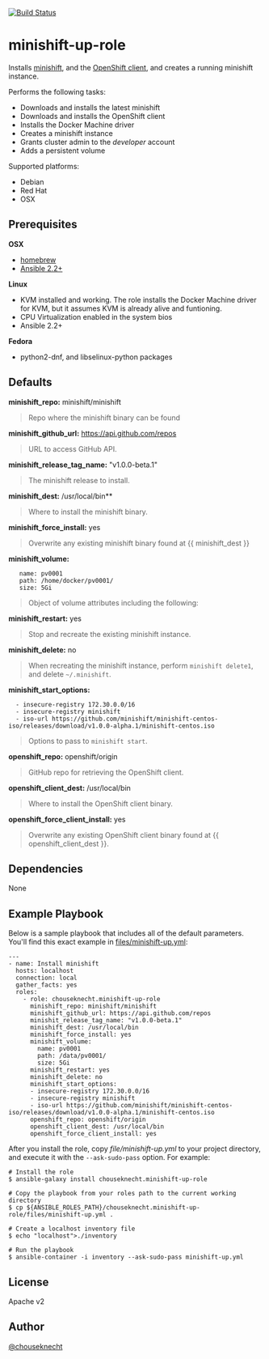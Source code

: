 [![Build Status](https://travis-ci.org/chouseknecht/minishift-up-role.svg?branch=master)](https://travis-ci.org/chouseknecht/minishift-up-role)

# minishift-up-role

Installs [minishift](https://github.com/minishift/minishift), and the [OpenShift client](https://github.com/openshift/origin), and creates a running minishift instance.

Performs the following tasks:

- Downloads and installs the latest minishift
- Downloads and installs the OpenShift client
- Installs the Docker Machine driver
- Creates a minishift instance 
- Grants cluster admin to the *developer* account
- Adds a persistent volume

Supported platforms: 

- Debian
- Red Hat
- OSX

## Prerequisites 

**OSX**

- [homebrew](https://brew.sh) 
- [Ansible 2.2+](https://docs.ansible.com)


**Linux**

- KVM installed and working. The role installs the Docker Machine driver for KVM, but it assumes KVM is already alive and funtioning.
- CPU Virtualization enabled in the system bios
- Ansible 2.2+


**Fedora**

- python2-dnf, and libselinux-python packages


## Defaults

**minishift_repo:** minishift/minishift

> Repo where the minishift binary can be found

**minishift_github_url:** https://api.github.com/repos

> URL to access GitHub API. 

**minishift_release_tag_name:** "v1.0.0-beta.1"

> The minishift release to install.

**minishift_dest:** /usr/local/bin**

> Where to install the minishift binary.

**minishift_force_install:** yes

> Overwrite any existing minishift binary found at {{ minishift_dest }}

**minishift_volume:**

```
   name: pv0001
   path: /home/docker/pv0001/
   size: 5Gi
```

>  Object of volume attributes including the following:

**minishift_restart:** yes

> Stop and recreate the existing minishift instance.

**minishift_delete:** no

> When recreating the minishift instance, perform `minishift delete1`, and delete `~/.minishift`.

**minishift_start_options:**

```
  - insecure-registry 172.30.0.0/16
  - insecure-registry minishift
  - iso-url https://github.com/minishift/minishift-centos-iso/releases/download/v1.0.0-alpha.1/minishift-centos.iso
```

> Options to pass to `minishift start`.


**openshift_repo:** openshift/origin

> GitHub repo for retrieving the OpenShift client.

**openshift_client_dest:** /usr/local/bin

> Where to install the OpenShift client binary.

**openshift_force_client_install:** yes

> Overwrite any existing OpenShift client binary found at {{ openshift_client_dest }}. 

## Dependencies

None

## Example Playbook

Below is a sample playbook that includes all of the default parameters. You'll find this exact example in [files/minishift-up.yml](files/minishift-up.yml):

```
---
- name: Install minishift
  hosts: localhost
  connection: local
  gather_facts: yes
  roles:
    - role: chouseknecht.minishift-up-role
      minishift_repo: minishift/minishift 
      minishift_github_url: https://api.github.com/repos
      minishit_release_tag_name: "v1.0.0-beta.1"
      minishift_dest: /usr/local/bin  
      minishift_force_install: yes
      minishift_volume:
        name: pv0001
        path: /data/pv0001/
        size: 5Gi
      minishift_restart: yes 
      minishift_delete: no
      minishift_start_options:
      - insecure-registry 172.30.0.0/16
      - insecure-registry minishift
      - iso-url https://github.com/minishift/minishift-centos-iso/releases/download/v1.0.0-alpha.1/minishift-centos.iso
      openshift_repo: openshift/origin
      openshift_client_dest: /usr/local/bin
      openshift_force_client_install: yes
```

After you install the role, copy *file/minishift-up.yml* to your project directory, and execute it with the `--ask-sudo-pass` option. For example:

```
# Install the role 
$ ansible-galaxy install chouseknecht.minishift-up-role

# Copy the playbook from your roles path to the current working directory 
$ cp ${ANSIBLE_ROLES_PATH}/chouseknecht.minishift-up-role/files/minishift-up.yml .

# Create a localhost inventory file
$ echo "localhost">./inventory

# Run the playbook
$ ansible-container -i inventory --ask-sudo-pass minishift-up.yml
```

## License

Apache v2

## Author 

[@chouseknecht](https://github.com/chouseknecht)
